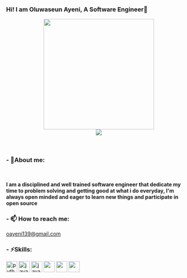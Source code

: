 ### Hi! I am Oluwaseun Ayeni, A Software Engineer👋

<div align="">
<div id="header" align="center">
    <img src="https://user-images.githubusercontent.com/78281232/186422263-819e853a-95ef-48a1-b45b-d40de45fb7ce.png" height="300" />
</div>

  

<div id="badges" align="center">
    <a href="https://www.linkedin.com/in/ayeni-oluwaseun-7080501b7/"><img src="https://img.shields.io/badge/LinkedIn-blue?logo=linkedin&logoColor=white&style=for-the-badge" /></a>
<!--     <a href=""><img src="https://img.shields.io/badge/Twitter-blue?logo=twitter&logoColor=white&style=for-the-badge" /></a> -->
</div>


<br>

<!-- - 🔭 I’m currently working on ...
- 🌱 I’m currently learning ... -->
<!-- - 👯 I’m looking to collaborate on ...
- 🤔 I’m looking for help with ... -->
  <br>
  
### **- 💬About me:**
  <br>
  
**I am a disciplined and well trained software engineer that dedicate my time to problem solving and getting good at what i do everyday, I'm always open minded and eager to learn new things and participate in open source**
  <br>
  
### **- 📫 How to reach me:**
  oayeni139@gmail.com
  <br>
  

<!-- - 😄 Pronouns: ... -->
  
  
### **- ⚡Skills:**


<img src="https://user-images.githubusercontent.com/78281232/186423726-fe174c1b-9ac0-4482-9cc2-d4d0ce172837.png" alt="python" width="30"/>
<img src="https://user-images.githubusercontent.com/78281232/186424051-180ffa35-abf8-4dc4-85c8-28d149cb756d.png" alt="java" width="30"/>  
 <img src="https://user-images.githubusercontent.com/78281232/186424064-afd265b4-c755-4699-a578-50782877412f.png" alt="javascript" width="30"/> 
<img src="https://encrypted-tbn0.gstatic.com/images?q=tbn:ANd9GcQghvcCI3_buV94HmXOYyJYtwKXDXDZMl55NSGgFZtQ7mUr7pBj78NeL2BJv7c8hGaJ_3A&usqp=CAU" width=30 >
  
  <img src="https://encrypted-tbn0.gstatic.com/images?q=tbn:ANd9GcTEc_yYCT99Dnpaprgy1xWXbL6Z8oxirOIm9B2Thbx5J9-_pieqtNxsQKoeRU3UkggToCI&usqp=CAU" width=30 >
            
  <img src="https://encrypted-tbn0.gstatic.com/images?q=tbn:ANd9GcTx3wRgiCbcUzd9XXH3EL4rHE5JMEgQBO3nqwxF5-P-IRSjSDvEz1vFfIraAVwZfkCftvE&usqp=CAU" width=30 >
